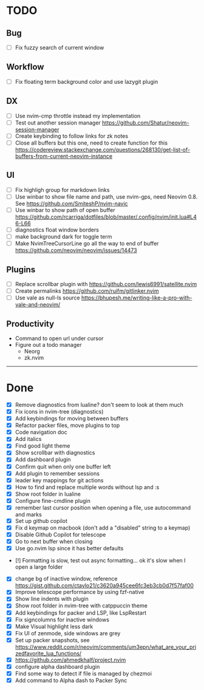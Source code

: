 # TODO

## Bug 
- [ ] Fix fuzzy search of current window

## Workflow
- [ ] Fix floating term background color and use lazygit plugin

## DX
- [ ] Use nvim-cmp throttle instead my implementation
- [ ] Test out another session manager https://github.com/Shatur/neovim-session-manager
- [ ] Create keybinding to follow links for zk notes
- [ ] Close all buffers but this one, need to create function for this https://codereview.stackexchange.com/questions/268130/get-list-of-buffers-from-current-neovim-instance

<!-- - [-] Disable Gitsigns in gutter for markdown -->
<!-- - [-] Figure out why Nvimtree sometimes open file in window -->
<!-- - [-] How to persist folds -->
<!-- - [-] Disable <C-t> in NvimTree, instead always open Telescrope live grep -->

## UI
- [ ] Fix highligh group for markdown links
- [ ] Use winbar to show file name and path, use nvim-gps, need Neovim 0.8. See https://github.com/SmiteshP/nvim-navic
- [ ] Use winbar to show path of open buffer https://github.com/rcarriga/dotfiles/blob/master/.config/nvim/init.lua#L46-L66
- [ ] diagnostics float window borders 
- [ ] make background dark for toggle term
- [ ] Make NvimTreeCursorLine go all the way to end of buffer https://github.com/neovim/neovim/issues/14473

## Plugins
- [ ] Replace scrollbar plugin with https://github.com/lewis6991/satellite.nvim
- [ ] Create permalinks https://github.com/ruifm/gitlinker.nvim
- [ ] Use vale as null-ls source https://bhupesh.me/writing-like-a-pro-with-vale-and-neovim/

## Productivity
- Command to open url under cursor
- Figure out a todo manager
  - Neorg
  - zk.nvim


---


# Done
- [X] Remove diagnostics from lualine? don't seem to look at them much
- [X] Fix icons in nvim-tree (diagnostics)
- [X] Add keybindings for moving between buffers
- [X] Refactor packer files, move plugins to top
- [X] Code navigation doc
- [X] Add italics 
- [X] Find good light theme
- [X] Show scrollbar with diagnostics
- [X] Add dashboard plugin
- [X] Confirm quit when only one buffer left
- [X] Add plugin to remember sessions
- [X] leader key mappings for git actions
- [X] How to find and replace multiple words without lsp and :s
- [X] Show root folder in lualine
- [X] Configure fine-cmdline plugin
- [X] remember last cursor position when opening a file, use autocommand and marks
- [X] Set up github copilot
- [X] Fix d keymap on macbook (don't add a "disabled" string to a keymap)
- [X] Disable Github Copilot for telescope
- [X] Go to next buffer when closing
- [X] Use go.nvim lsp since it has better defaults
- [!] Formatting is slow, test out async formatting... ok it's slow when I open a large folder
- [X] change bg of inactive window, reference  https://gist.github.com/ctaylo21/c3620a945cee6fc3eb3cb0d7f57faf00
- [X] Improve telescope performance by using fzf-native
- [X] Show line indents with plugin
- [X] Show root folder in nvim-tree with catppuccin theme
- [X] Add keybindings for packer and LSP, like LspRestart
- [X] Fix signcolumns for inactive windows
- [X] Make Visual highlight less dark
- [X] Fix UI of zenmode, side windows are grey
- [X] Set up packer snapshots, see https://www.reddit.com/r/neovim/comments/um3epn/what_are_your_prizedfavorite_lua_functions/
- [X] https://github.com/ahmedkhalf/project.nvim 
- [X] configure alpha dashboard plugin
- [X] Find some way to detect if file is managed by chezmoi
- [X] Add command to Alpha dash to Packer Sync
